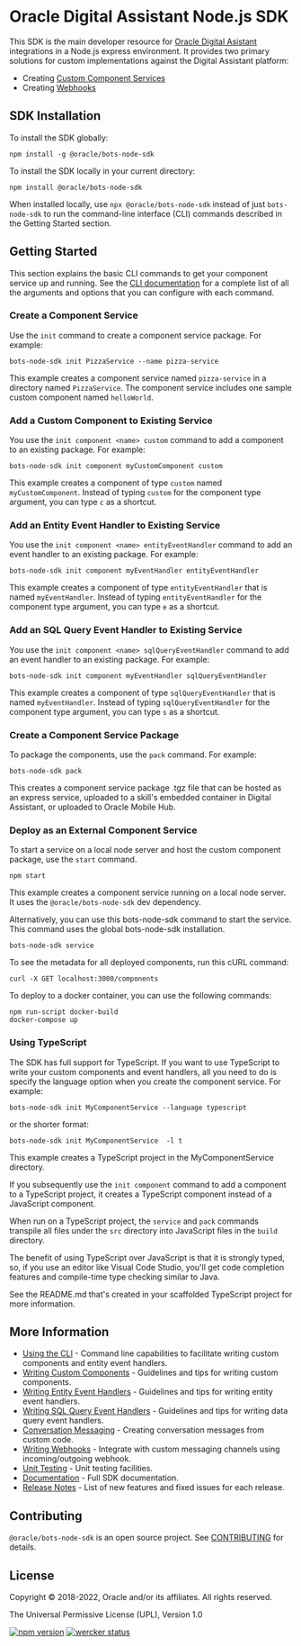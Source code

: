 # Oracle Digital Assistant Node.js SDK

This SDK is the main developer resource for [Oracle Digital Asistant](https://docs.oracle.com/en/cloud/paas/digital-assistant/index.html) integrations in a Node.js express environment. It provides two primary solutions for custom implementations against the Digital Assistant platform: 
- Creating [Custom Component Services](https://docs.oracle.com/en/cloud/paas/digital-assistant/use-chatbot/backend-integration1.html#GUID-3F827E58-BCB2-41F2-B752-82EF9DB602CE)
- Creating [Webhooks](https://docs.oracle.com/en/cloud/paas/digital-assistant/use-chatbot/webhooks.html#GUID-96CCA06D-0432-4F20-8CDD-E60161F46680)


## SDK Installation

To install the SDK globally:

```text
npm install -g @oracle/bots-node-sdk
```

To install the SDK locally in your current directory:

```text
npm install @oracle/bots-node-sdk
```

When installed locally, use `npx @oracle/bots-node-sdk` instead of just `bots-node-sdk` to run the command-line interface (CLI) commands described in the Getting Started section.

## Getting Started 

This section explains the basic CLI commands to get your component service up and running. See the [CLI documentation](https://github.com/oracle/bots-node-sdk/blob/master/bin/CLI.md) for a complete list of all the arguments and options that you can configure with each command.

### Create a Component Service

Use the `init` command to create a component service package. For example:

```text
bots-node-sdk init PizzaService --name pizza-service 
```

This example creates a component service named `pizza-service` in a directory named `PizzaService`.
The component service includes one sample custom component named `helloWorld`.

### Add a Custom Component to Existing Service

You use the `init component <name> custom` command to add a component to an existing package. For example:

```text
bots-node-sdk init component myCustomComponent custom
```

This example creates a component of type `custom` named `myCustomComponent`. Instead of typing `custom` for the component type argument, you can type `c` as a shortcut.

### Add an Entity Event Handler to Existing Service

You use the `init component <name> entityEventHandler` command to add an event handler to an existing package. For example:

```text
bots-node-sdk init component myEventHandler entityEventHandler
```

This example creates a component of type `entityEventHandler` that is named `myEventHandler`. Instead of typing `entityEventHandler` for the component type argument, you can type `e` as a shortcut.

### Add an SQL Query Event Handler to Existing Service

You use the `init component <name> sqlQueryEventHandler` command to add an event handler to an existing package. For example:

```text
bots-node-sdk init component myEventHandler sqlQueryEventHandler
```

This example creates a component of type `sqlQueryEventHandler` that is named `myEventHandler`. Instead of typing `sqlQueryEventHandler` for the component type argument, you can type `s` as a shortcut.

### Create a Component Service Package

To package the components, use the `pack` command. For example:

```text
bots-node-sdk pack
```

This creates a component service package .tgz file that can be hosted as an express service, uploaded to a skill's embedded container in Digital Assistant, or uploaded to Oracle Mobile Hub.

### Deploy as an External Component Service

To start a service on a local node server and host the custom component package, use the `start` command.

```text
npm start
```
This example creates a component service running on a local node server. It uses the `@oracle/bots-node-sdk` dev dependency.

Alternatively, you can use this bots-node-sdk command to start the service. This command uses the global bots-node-sdk installation.

```text
bots-node-sdk service
```

To see the metadata for all deployed components, run this cURL command:

```text
curl -X GET localhost:3000/components
```

To deploy to a docker container, you can use the following commands:

```text
npm run-script docker-build
docker-compose up
```

### Using TypeScript

The SDK has full support for TypeScript. If you want to use TypeScript to write your custom components and event handlers, all you need to do is specify the language option when you create the component service. For example:

```text
bots-node-sdk init MyComponentService --language typescript
```

or the shorter format:

```text
bots-node-sdk init MyComponentService  -l t
```
This example creates a TypeScript project in the MyComponentService directory. 

If you subsequently use the `init component` command to add a component to a TypeScript project, it creates a TypeScript component instead of a JavaScript component.

 When run on a TypeScript project, the `service` and `pack` commands transpile all files under the `src` directory into JavaScript files in the `build` directory.

The benefit of using TypeScript over JavaScript is that it is strongly typed, so, if you use an editor like Visual Code Studio, you'll get code completion features and compile-time type checking similar to Java.

See the README.md that's created in your scaffolded TypeScript project for more information.   

## More Information

<!--[nodoc]-->
- [Using the CLI](https://github.com/oracle/bots-node-sdk/blob/master/bin/CLI.md) - Command line capabilities to facilitate writing custom components and entity event handlers.
- [Writing Custom Components](https://github.com/oracle/bots-node-sdk/blob/master/CUSTOM_COMPONENT.md) - Guidelines and tips for writing custom components.
- [Writing Entity Event Handlers](https://github.com/oracle/bots-node-sdk/blob/master/ENTITY_EVENT_HANDLER.md) - Guidelines and tips for writing entity event handlers.
- [Writing SQL Query Event Handlers](https://github.com/oracle/bots-node-sdk/blob/master/DATA_QUERY_EVENT_HANDLER.md) - Guidelines and tips for writing data query event handlers.
- [Conversation Messaging](https://github.com/oracle/bots-node-sdk/blob/master/MESSAGE_MODEL.md) - Creating conversation messages from custom code.
- [Writing Webhooks](https://github.com/oracle/bots-node-sdk/blob/master/WEBHOOK.md) - Integrate with custom messaging channels using incoming/outgoing webhook.
- [Unit Testing](https://github.com/oracle/bots-node-sdk/blob/master/testing/TESTING.md) - Unit testing facilities.
- [Documentation](https://oracle.github.io/bots-node-sdk) - Full SDK documentation.
- [Release Notes](https://github.com/oracle/bots-node-sdk/blob/master/RELEASE_NOTES.md) - List of new features and fixed issues for each release.
<!--[/nodoc]-->

## Contributing

<!--[nodoc]-->
`@oracle/bots-node-sdk` is an open source project. See
[CONTRIBUTING](https://github.com/oracle/bots-node-sdk/blob/master/CONTRIBUTING.md) for details.
<!--[/nodoc]-->

## License

Copyright © 2018-2022, Oracle and/or its affiliates. All rights reserved.

The Universal Permissive License (UPL), Version 1.0

<!--[nodoc]-->
[![npm version](https://badge.fury.io/js/%40oracle%2Fbots-node-sdk.svg)](https://badge.fury.io/js/%40oracle%2Fbots-node-sdk)
[![wercker status](https://app.wercker.com/status/39bb567cbcdc92b7dcbb3a78f144102d/s/master "wercker status")](https://app.wercker.com/project/byKey/39bb567cbcdc92b7dcbb3a78f144102d)
<!--[/nodoc]-->
